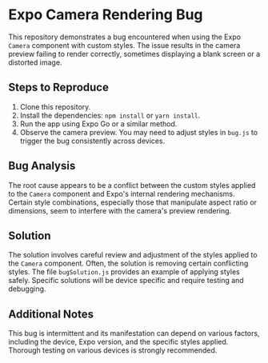 # Expo Camera Rendering Bug

This repository demonstrates a bug encountered when using the Expo `Camera` component with custom styles. The issue results in the camera preview failing to render correctly, sometimes displaying a blank screen or a distorted image.

## Steps to Reproduce

1. Clone this repository.
2. Install the dependencies: `npm install` or `yarn install`.
3. Run the app using Expo Go or a similar method.
4. Observe the camera preview.  You may need to adjust styles in `bug.js` to trigger the bug consistently across devices.

## Bug Analysis

The root cause appears to be a conflict between the custom styles applied to the `Camera` component and Expo's internal rendering mechanisms.  Certain style combinations, especially those that manipulate aspect ratio or dimensions, seem to interfere with the camera's preview rendering.

## Solution

The solution involves careful review and adjustment of the styles applied to the `Camera` component. Often, the solution is removing certain conflicting styles. The file `bugSolution.js` provides an example of applying styles safely. Specific solutions will be device specific and require testing and debugging.

## Additional Notes

This bug is intermittent and its manifestation can depend on various factors, including the device, Expo version, and the specific styles applied. Thorough testing on various devices is strongly recommended.